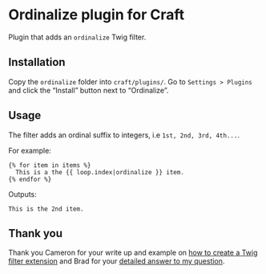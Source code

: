 # Ordinalize plugin for Craft

Plugin that adds an `ordinalize` Twig filter.

## Installation

Copy the `ordinalize` folder into `craft/plugins/`. Go to `Settings > Plugins` and click the “Install” button next to “Ordinalize”.

## Usage

The filter adds an ordinal suffix to integers, i.e `1st, 2nd, 3rd, 4th...`.

For example:

```
{% for item in items %}
  This is a the {{ loop.index|ordinalize }} item.
{% endfor %}
```

Outputs:

`This is the 2nd item.`

## Thank you

Thank you Cameron for your write up and example on [how to create a Twig filter extension](https://cameronspear.com/blog/craft-cms-twig-filter-extension/) and Brad for your [detailed answer to my question](http://craftcms.stackexchange.com/a/10607/176).
